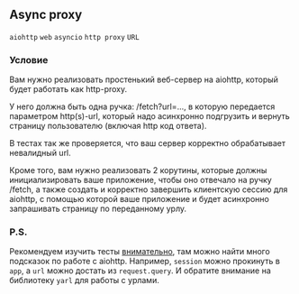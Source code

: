 ## Async proxy

`aiohttp` `web` `asyncio` `http proxy` `URL`

### Условие

Вам нужно реализовать простенький веб-сервер на aiohttp, который будет работать как http-proxy.

У него должна быть одна ручка: /fetch?url=..., в которую передается параметром http(s)-url, который надо
асинхронно подгрузить и вернуть страницу пользователю (включая http код ответа).

В тестах так же проверяется, что ваш сервер корректно обрабатывает невалидный url.

Кроме того, вам нужно реализовать 2 корутины, которые должны инициализировать ваше приложение, чтобы оно
отвечало на ручку /fetch, а также создать и корректно завершить клиентскую сессию для aiohttp, с помощью
которой ваше приложение и будет асинхронно запрашивать страницу по переданному урлу.

### P.S.

Рекомендуем изучить тесты <ins>внимательно</ins>, там можно найти много подсказок по работе с aiohttp.
Например, `session` можно прокинуть в `app`, а `url` можно достать из `request.query`.
И обратите внимание на библиотеку `yarl` для работы с урлами.
